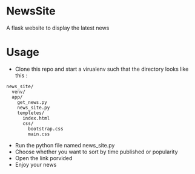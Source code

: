 # NewsSite
A flask website to display the latest news  
  
# Usage
* Clone this repo and start a virualenv such that the directory looks like this :
```
news_site/
  venv/
  app/
    get_news.py
    news_site.py
    templetes/
      index.html
      css/
        bootstrap.css
        main.css
```
* Run the python file named news_site.py
* Choose whether you want to sort by time published or popularity
* Open the link porvided
* Enjoy your news
